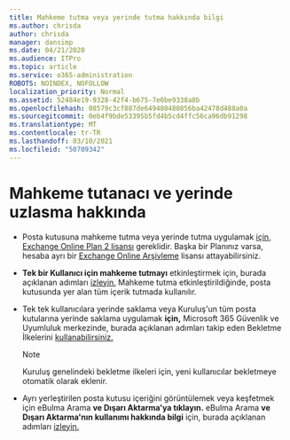 ```yaml
---
title: Mahkeme tutma veya yerinde tutma hakkında bilgi
ms.author: chrisda
author: chrisda
manager: dansimp
ms.date: 04/21/2020
ms.audience: ITPro
ms.topic: article
ms.service: o365-administration
ROBOTS: NOINDEX, NOFOLLOW
localization_priority: Normal
ms.assetid: 52484e19-9328-42f4-b675-7e0be9338a8b
ms.openlocfilehash: 08579c3cf887de649480480856ba42478d488a0a
ms.sourcegitcommit: 0eb4f9bde53395b5fd4b5cd4ffc56ca96db91298
ms.translationtype: MT
ms.contentlocale: tr-TR
ms.lasthandoff: 03/10/2021
ms.locfileid: "50709342"
---
```

# <a name="about-litigation-holds-and-in-place-holds"></a>Mahkeme tutanacı ve yerinde uzlasma hakkında

- Posta kutusuna mahkeme tutma veya yerinde tutma uygulamak [için, Exchange Online Plan 2 lisansı](https://docs.microsoft.com/office365/servicedescriptions/office-365-platform-service-description/office-365-plan-options) gereklidir. Başka bir Planınız varsa, hesaba ayrı bir [Exchange Online Arşivleme](https://docs.microsoft.com/office365/servicedescriptions/exchange-online-archiving-service-description/exchange-online-archiving-service-description) lisansı attayabilirsiniz. 
    
- **Tek bir Kullanıcı için mahkeme tutmayı** etkinleştirmek için, burada açıklanan adımları [izleyin.](https://docs.microsoft.com/microsoft-365/compliance/create-a-litigation-hold?view=o365-worldwide#place-a-mailbox-on-litigation-hold) Mahkeme tutma etkinleştirildiğinde, posta kutusunda yer alan tüm içerik tutmada kullanılır.
    
- Tek tek  kullanıcılara yerinde saklama veya Kuruluş'un tüm posta kutularına yerinde saklama uygulamak **için,** Microsoft 365 Güvenlik ve Uyumluluk merkezinde, burada açıklanan adımları takip eden Bekletme İlkelerini [kullanabilirsiniz.](https://docs.microsoft.com/microsoft-365/compliance/retention-policies)
    
    > [!NOTE]
    > Kuruluş genelindeki bekletme ilkeleri için, yeni kullanıcılar bekletmeye otomatik olarak eklenir. 
  
- Ayrı yerleştirilen posta kutusu içeriğini görüntülemek veya keşfetmek için eBulma Arama **ve Dışarı Aktarma'ya tıklayın.** eBulma Arama **ve Dışarı Aktarma'nın kullanımı hakkında bilgi** için, burada açıklanan adımları [izleyin.](https://docs.microsoft.com/microsoft-365/compliance/export-search-results)
    

